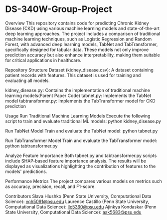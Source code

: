 # DS-340W-Group-Project
Overview
This repository contains code for predicting Chronic Kidney Disease (CKD) using various machine learning models and state-of-the-art deep learning approaches. The project includes a comparison of traditional machine learning techniques, such as Logistic Regression and Random Forest, with advanced deep learning models, TabNet and TabTransformer, specifically designed for tabular data. These models not only improve prediction accuracy but also enhance interpretability, making them suitable for critical applications in healthcare.

Repository Structure
Dataset (kidney_disease.csv): A dataset containing patient records with features. This dataset is used for training and evaluating all models.

kidney_disease.py: Contains the implementation of traditional machine learning models(Parent Paper Code)
tabnet.py: Implements the TabNet model
tabtransformer.py: Implements the TabTransformer model for CKD prediction


Usage
Run Traditional Machine Learning Models
Execute the following script to train and evaluate traditional ML models:
python kidney_disease.py

Run TabNet Model
Train and evaluate the TabNet model:
python tabnet.py

Run TabTransformer Model
Train and evaluate the TabTransformer model:
python tabtransformer.py

Analyze Feature Importance
Both tabnet.py and tabtransformer.py scripts include SHAP-based feature importance analysis. The results will be displayed as visualizations highlighting the contribution of features to the models' predictions.

Performance Metrics
The project compares various models on metrics such as accuracy, precision, recall, and F1-score.

Contributors
Slava Hlushko (Penn State University, Computational Data Science): vqh5091@psu.edu
Laurence Castillo (Penn State University, Computational Data Science): llc5360@psu.edu
Ajinkya Kondaskar (Penn State University, Computational Data Science): aak5683@psu.edu


